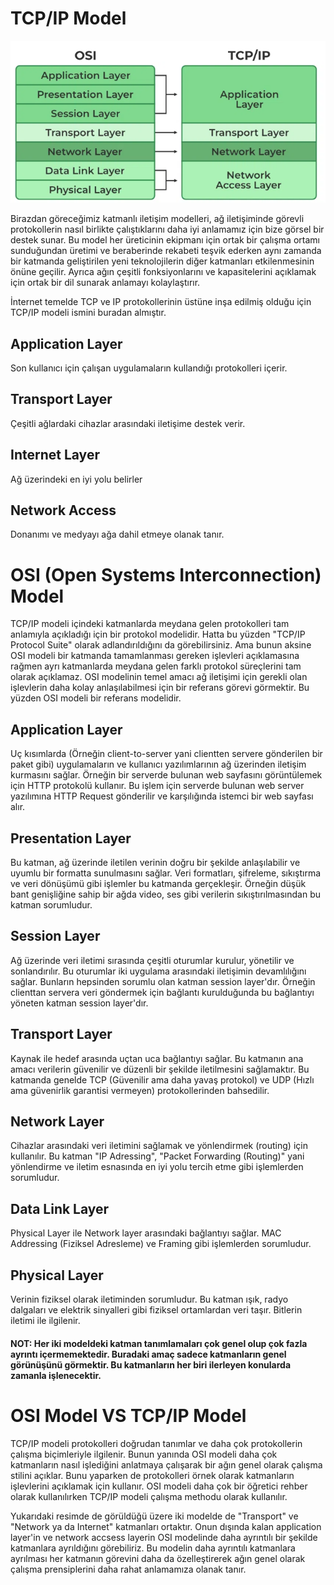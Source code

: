 # TCP/IP Model

![Image](images/tcpıposimodel.png)


Birazdan göreceğimiz katmanlı iletişim modelleri, ağ iletişiminde görevli protokollerin nasıl birlikte çalıştıklarını daha iyi anlamamız için bize görsel bir destek sunar. Bu model her üreticinin ekipmanı için ortak bir çalışma ortamı sunduğundan üretimi ve beraberinde rekabeti teşvik ederken aynı zamanda bir katmanda geliştirilen yeni teknolojilerin diğer katmanları etkilenmesinin önüne geçilir. Ayrıca ağın çeşitli fonksiyonlarını ve kapasitelerini açıklamak için ortak bir dil sunarak anlamayı kolaylaştırır.

İnternet temelde TCP ve IP protokollerinin üstüne inşa edilmiş olduğu için TCP/IP modeli ismini buradan almıştır.


## Application Layer  
Son kullanıcı için çalışan uygulamaların kullandığı protokolleri içerir.

## Transport Layer
Çeşitli ağlardaki cihazlar arasındaki iletişime destek verir.

## Internet Layer
Ağ üzerindeki en iyi yolu belirler

## Network Access
Donanımı ve medyayı ağa dahil etmeye olanak tanır.

# OSI (Open Systems Interconnection) Model

TCP/IP modeli içindeki katmanlarda meydana gelen protokolleri tam anlamıyla açıkladığı için bir protokol modelidir. Hatta bu yüzden "TCP/IP Protocol Suite" olarak adlandırıldığını da görebilirsiniz. Ama bunun aksine OSI modeli bir katmanda tamamlanması gereken işlevleri açıklamasına rağmen ayrı katmanlarda meydana gelen farklı protokol süreçlerini tam olarak açıklamaz. OSI modelinin temel amacı ağ iletişimi için gerekli olan işlevlerin daha kolay anlaşılabilmesi için bir referans görevi görmektir. Bu yüzden OSI modeli bir referans modelidir.

## Application Layer 
Uç kısımlarda (Örneğin client-to-server yani clientten servere gönderilen bir paket gibi) uygulamaların ve kullanıcı yazılımlarının ağ üzerinden iletişim kurmasını sağlar. Örneğin bir serverde bulunan web sayfasını görüntülemek için HTTP protokolü kullanır. Bu işlem için serverde bulunan web server yazılımına HTTP Request gönderilir ve karşılığında istemci bir web sayfası alır.

## Presentation Layer
Bu katman, ağ üzerinde iletilen verinin doğru bir şekilde anlaşılabilir ve uyumlu bir formatta sunulmasını sağlar. Veri formatları, şifreleme, sıkıştırma ve veri dönüşümü gibi işlemler bu katmanda gerçekleşir. Örneğin düşük bant genişliğine sahip bir ağda video, ses gibi verilerin sıkıştırılmasından bu katman sorumludur.

## Session Layer
Ağ üzerinde veri iletimi sırasında çeşitli oturumlar kurulur, yönetilir ve sonlandırılır. Bu oturumlar iki uygulama arasındaki iletişimin devamlılığını sağlar. Bunların hepsinden sorumlu olan katman session layer'dır. Örneğin clienttan servera veri göndermek için bağlantı kurulduğunda bu bağlantıyı yöneten katman session layer'dır.

## Transport Layer
Kaynak ile hedef arasında uçtan uca bağlantıyı sağlar. Bu katmanın ana amacı verilerin güvenilir ve düzenli bir şekilde iletilmesini sağlamaktır. Bu katmanda genelde TCP (Güvenilir ama daha yavaş protokol) ve UDP (Hızlı ama güvenirlik garantisi vermeyen) protokollerinden bahsedilir.

## Network Layer
Cihazlar arasındaki veri iletimini sağlamak ve yönlendirmek (routing) için kullanılır. Bu katman "IP Adressing", "Packet Forwarding (Routing)" yani yönlendirme ve iletim esnasında en iyi yolu tercih etme gibi işlemlerden sorumludur.

## Data Link Layer
Physical Layer ile Network layer arasındaki bağlantıyı sağlar. MAC Addressing (Fiziksel Adresleme) ve Framing gibi işlemlerden sorumludur. 

## Physical Layer
Verinin fiziksel olarak iletiminden sorumludur. Bu katman ışık, radyo dalgaları ve elektrik sinyalleri gibi fiziksel ortamlardan veri taşır. Bitlerin iletimi ile ilgilenir.


#### NOT: Her iki modeldeki katman tanımlamaları çok genel olup çok fazla ayrıntı içermemektedir. Buradaki amaç sadece katmanların genel görünüşünü görmektir. Bu katmanların her biri ilerleyen konularda zamanla işlenecektir.

# OSI Model VS TCP/IP Model

TCP/IP modeli protokolleri doğrudan tanımlar ve daha çok protokollerin çalışma biçimleriyle ilgilenir. Bunun yanında OSI modeli daha çok katmanların nasıl işlediğini anlatmaya çalışarak bir ağın genel olarak çalışma stilini açıklar. Bunu yaparken de protokolleri örnek olarak katmanların işlevlerini açıklamak için kullanır. OSI modeli daha çok bir öğretici rehber olarak kullanılırken TCP/IP modeli çalışma methodu olarak kullanılır.

Yukarıdaki resimde de görüldüğü üzere iki modelde de "Transport" ve "Network ya da Internet" katmanları ortaktır. Onun dışında kalan application layer'in ve network accsess layerin OSI modelinde daha ayrıntılı bir şekilde katmanlara ayrıldığını görebiliriz. Bu modelin daha ayrıntılı katmanlara ayrılması her katmanın görevini daha da özelleştirerek ağın genel olarak çalışma prensiplerini daha rahat anlamamıza olanak tanır.















